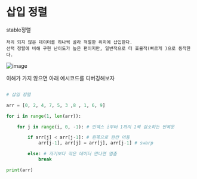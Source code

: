 # 삽입 정렬
stable정렬

```
처리 되지 않은 데이터를 하나씩 골라 적절한 위치에 삽입한다.
선택 정렬에 비해 구현 난이도가 높은 편이지만, 일반적으로 더 효율적(빠르게 )으로 동작한다.
```

![image](https://user-images.githubusercontent.com/87055456/133391690-3164f783-06ea-4ad0-aa97-37f930f59dff.png)

이해가 가지 않으면 아래 예시코드를 디버깅해보자
``` python

# 삽입 정렬

arr = [0, 2, 4, 7, 5, 3 ,8 , 1, 6, 9]

for i in range(1, len(arr)):

    for j in range(i, 0, -1): # 인덱스 i부터 1까지 1씩 감소하는 반복문

        if arr[j] < arr[j-1]: # 왼쪽으로 한칸 이동
            arr[j-1], arr[j] = arr[j], arr[j-1] # swarp

        else: # 자기보다 작은 데이터 만나면 멈춤
            break

print(arr)


```
